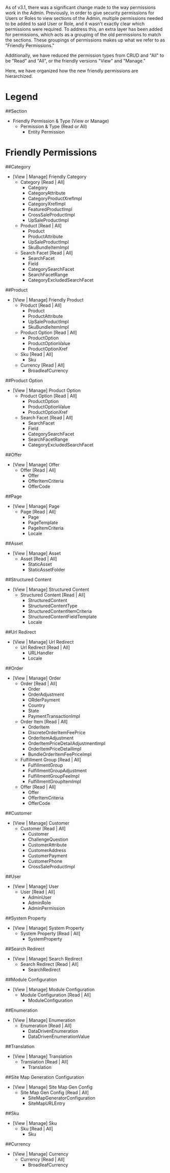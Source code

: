 As of v3.1, there was a significant change made to the way permissions work in the Admin. Previously, in order to give security permissions for Users or Roles to view sections of the Admin, multiple permissions needed to be added to said User or Role, and it wasn't exactly clear which permissions were required.  To address this, an extra layer has been added for permissions, which acts as a grouping of the old permissions to match the sections. These groupings of permissions makes up what we refer to as "Friendly Permissions."

Additionally, we have reduced the permission types from CRUD and "All" to be "Read" and "All", or the friendly versions "View" and "Manage."

Here, we have organized how the new friendly permissions are hierarchized.

# Legend

##Section
* Friendly Permission & Type (View or Manage)
	* Permission & Type (Read or All)
		* Entity Permission

# Friendly Permissions

##Category
* [View | Manage] Friendly Category
	* Category [Read | All]
		* Category
		* CategoryAttribute
		* CategoryProductXrefImpl
		* CategoryXrefImpl
		* FeaturedProductImpl
		* CrossSaleProductImpl
		* UpSaleProductImpl
	* Product [Read | All]
		* Product
		* ProductAttribute
		* UpSaleProductImpl
		* SkuBundleItemImpl
	* Search Facet [Read | All]
		* SearchFacet
		* Field
		* CategorySearchFacet
		* SearchFacetRange
		* CategoryExcludedSearchFacet

##Product
* [View | Manage] Friendly Product
	* Product [Read | All]
		* Product
		* ProductAttribute
		* UpSaleProductImpl
		* SkuBundleItemImpl
	* Product Option [Read | All]
		* ProductOption
		* ProductOptionValue
		* ProductOptionXref
	* Sku [Read | All]
		* Sku
	* Currency [Read | All]
		* BroadleafCurrency

##Product Option
* [View | Manage] Product Option
	* Product Option [Read | All]
		* ProductOption
		* ProductOptionValue
		* ProductOptionXref
	* Search Facet [Read | All]
		* SearchFacet
		* Field
		* CategorySearchFacet
		* SearchFacetRange
		* CategoryExcludedSearchFacet

##Offer
* [View | Manage] Offer
	* Offer [Read | All]
		* Offer
		* OfferItemCriteria
		* OfferCode

##Page
* [View | Manage] Page
	* Page [Read | All]
		* Page
		* PageTemplate
		* PageItemCriteria
		* Locale

##Asset
* [View | Manage] Asset
	* Asset [Read | All]
		* StaticAsset
		* StaticAssetFolder

##Structured Content
* [View | Manage] Structured Content
	* Structured Content [Read | All]
		* StructuredContent
		* StructuredContentType
		* StructuredContentItemCriteria
		* StructuredContentFieldTemplate
		* Locale

##Url Redirect
* [View | Manage] Url Redirect
	* Url Redirect [Read | All]
		* URLHandler
		* Locale

##Order
* [View | Manage] Order
	* Order [Read | All]
		* Order
		* OrderAdjustment
		* ORderPayment
		* Country
		* State
		* PaymentTransactionImpl
	* Order Item [Read | All]
		* OrderItem
		* DiscreteOrderItemFeePrice
		* OrderItemAdjustment
		* OrderItemPriceDetailAdjustmentImpl
		* OrderItemPriceDetailImpl
		* BundleOrderItemFeePriceImpl
	* Fulfillment Group [Read | All]
		* FulfillmentGroup
		* FulfillmentGroupAdjustment
		* FulfillmentGroupFeeImpl
		* FulfillmentGroupItemImpl
	* Offer [Read | All]
		* Offer
		* OfferItemCriteria
		* OfferCode

##Customer
* [View | Manage] Customer
	* Customer [Read | All]
		* Customer
		* ChallengeQuestion
		* CustomerAttribute
		* CustomerAddress
		* CustomerPayment
		* CustomerPhone
		* CrossSaleProductImpl

##User
* [View | Manage] User
	* User [Read | All]
		* AdminUser
		* AdminRole
		* AdminPermission

##System Property
* [View | Manage] System Property
	* System Property [Read | All]
		* SystemProperty

##Search Redirect
* [View | Manage] Search Redirect
	* Search Redirect [Read | All]
		* SearchRedirect

##Module Configuration
* [View | Manage] Module Configuration
	* Module Configuration [Read | All]
		* ModuleConfiguration

##Enumeration
* [View | Manage] Enumeration
	* Enumeration [Read | All]
		* DataDrivenEnumeration
		* DataDrivenEnumerationValue

##Translation
* [View | Manage] Translation
	* Translation [Read | All]
		* Translation

##Site Map Generation Configuration
* [View | Manage] Site Map Gen Config
	* Site Map Gen Config [Read | All]
		* SiteMapGeneratorConfiguration
		* SiteMapURLEntry

##Sku
* [View | Manage] Sku
	* Sku [Read | All]
		* Sku

##Currency
* [View | Manage] Currency
	* Currency [Read | All]
		* BroadleafCurrency
